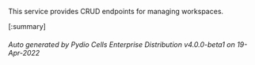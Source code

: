 






This service provides CRUD endpoints for managing workspaces.

[:summary]

###### Auto generated by Pydio Cells Enterprise Distribution v4.0.0-beta1 on 19-Apr-2022
